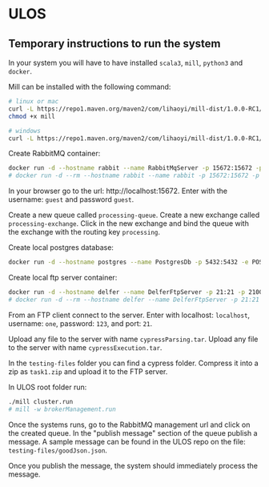 # ULOS

## Temporary instructions to run the system

In your system you will have to have installed `scala3`, `mill`, `python3` and `docker`.

Mill can be installed with the following command:

```zsh
# linux or mac
curl -L https://repo1.maven.org/maven2/com/lihaoyi/mill-dist/1.0.0-RC1/mill-dist-1.0.0-RC1-mill.sh -o mill
chmod +x mill

# windows
curl -L https://repo1.maven.org/maven2/com/lihaoyi/mill-dist/1.0.0-RC1/mill-dist-1.0.0-RC1-mill.bat -o mill.bat
```

Create RabbitMQ container:

```zsh
docker run -d --hostname rabbit --name RabbitMqServer -p 15672:15672 -p 5672:5672 rabbitmq:management
# docker run -d --rm --hostname rabbit --name rabbit -p 15672:15672 -p 5672:5672 rabbitmq:management
```

In your browser go to the url: http://localhost:15672.
Enter with the username: `guest` and password `guest`.

Create a new queue called `processing-queue`.
Create a new exchange called `processing-exchange`.
Click in the new exchange and bind the queue with the exchange with the routing key `processing`.

Create local postgres database:

```zsh
docker run -d --hostname postgres --name PostgresDb -p 5432:5432 -e POSTGRES_PASSWORD=guest postgres:latest
```

Create local ftp server container:

```zsh
docker run -d --hostname delfer --name DelferFtpServer -p 21:21 -p 21000-21010:21000-21010 -e USERS="one|123" -e ADDRESS=localhost delfer/alpine-ftp-server:latest
# docker run -d --rm --hostname delfer --name DelferFtpServer -p 21:21 delfer/alpine-ftp-server:latest
```

From an FTP client connect to the server.
Enter with localhost: `localhost`, username: `one`, password: `123`, and port: `21`.

Upload any file to the server with name `cypressParsing.tar`.
Upload any file to the server with name `cypressExecution.tar`.

In the `testing-files` folder you can find a cypress folder. Compress it into a zip as `task1.zip` and upload it to the FTP server.

In ULOS root folder run:

```zsh
./mill cluster.run
# mill -w brokerManagement.run
```

Once the systems runs, go to the RabbitMQ management url and click on the created queue.
In the "publish message" section of the queue publish a message. A sample message can be found in the ULOS repo on the file: `testing-files/goodJson.json`.

Once you publish the message, the system should immediately process the message.
